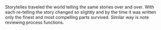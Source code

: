 Storytelles traveled the world telling the same stories over and over. With
each re-telling the story changed so slightly and by the time it was written
only the finest and most compelling parts survived. Similar way is note
reviewing process functions.
